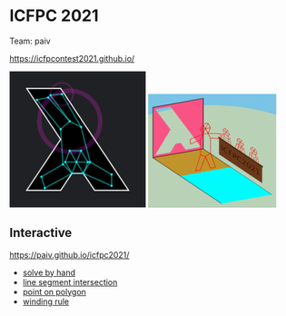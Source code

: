 ICFPC 2021
==
Team: paiv

https://icfpcontest2021.github.io/

<img src="screenshot.png" width="240"/>

<img src="rec.gif" height="200"/>


Interactive
--
https://paiv.github.io/icfpc2021/

- [solve by hand](solutions.html)
- [line segment intersection](trig/intersect.html)
- [point on polygon](trig/polygon.html)
- [winding rule](trig/winding.html)
